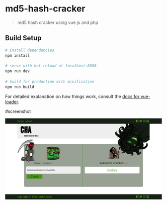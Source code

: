 # md5-hash-cracker

> md5 hash cracker using vue js and php

## Build Setup

``` bash
# install dependencies
npm install

# serve with hot reload at localhost:8080
npm run dev

# build for production with minification
npm run build
```

For detailed explanation on how things work, consult the [docs for vue-loader](http://vuejs.github.io/vue-loader).


#screenshot


![Test Image 1](src/assets/images/ss.png)
